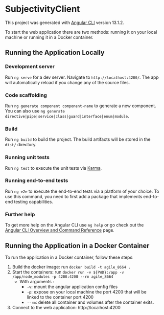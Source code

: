 # SubjectivityClient

This project was generated with [Angular CLI](https://github.com/angular/angular-cli) version 13.1.2.

To start the web application there are two methods: running it on your local machine or running it in a Docker container.

## Running the Application Locally

### Development server

Run `ng serve` for a dev server. Navigate to `http://localhost:4200/`. The app will automatically reload if you change any of the source files.

### Code scaffolding

Run `ng generate component component-name` to generate a new component. You can also use `ng generate directive|pipe|service|class|guard|interface|enum|module`.

### Build

Run `ng build` to build the project. The build artifacts will be stored in the `dist/` directory.

### Running unit tests

Run `ng test` to execute the unit tests via [Karma](https://karma-runner.github.io).

### Running end-to-end tests

Run `ng e2e` to execute the end-to-end tests via a platform of your choice. To use this command, you need to first add a package that implements end-to-end testing capabilities.

### Further help

To get more help on the Angular CLI use `ng help` or go check out the [Angular CLI Overview and Command Reference](https://angular.io/cli) page.

## Running the Application in a Docker Container
To run the application in a Docker container, follow these steps:

1. Build the docker image: run `docker build -t agile_8664 .`
2. Start the containers: run `docker run -v ${PWD}:/app -v /app/node_modules -p 4200:4200 --rm agile_8664`
    - With arguments :
        - `-v`: mount the angular application config files
        - `-p`: expose on your local machine the port 4200 that will be linked to the container port 4200 
        - `--rm`: delete all container and volumes after the container exits.
3. Connect to the web application: http://localhost:4200
